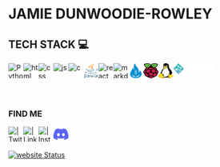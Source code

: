 # JAMIE DUNWOODIE-ROWLEY


## TECH STACK   💻

<div>
<img align="left" alt="  Python" width="30px" height = "30" src="https://upload.wikimedia.org/wikipedia/commons/1/1f/Python_logo_01.svg" /> 


<img align="left" alt="html" width="30px" height = "30" src="https://upload.wikimedia.org/wikipedia/commons/3/38/HTML5_Badge.svg" /> 

<img align="left" alt="css" width="30px" height = "30" src="https://upload.wikimedia.org/wikipedia/commons/6/62/CSS3_logo.svg" /> 

<img align="left" alt="js" width="30px" height = "30" src="https://upload.wikimedia.org/wikipedia/commons/9/99/Unofficial_JavaScript_logo_2.svg" /> 

<img align="left" alt="c" width="30px" height = "30" src="https://upload.wikimedia.org/wikipedia/commons/1/19/C_Logo.png" /> 

<img align="left" alt="java" width="30px" height = "30" src="img/java.svg" /> 

<img align="left" alt="react" width="30px" height = "30" src="https://upload.wikimedia.org/wikipedia/commons/a/a7/React-icon.svg" /> 


<img align="left" alt="markdown" width="30px" height = "30" src="https://upload.wikimedia.org/wikipedia/commons/4/41/1280px_Markdown_with_White_Background.png" /> 

<img align="left" alt="ardwino" width="30px" height = "30" src="img/ardwino.png" /> 

<img align="left" alt="raspbery-pi" width="30px" height = "30" src="img/rasp2.svg" /> 

<img align="left" alt="linx" width="30px" height = "30" src="img/linux.png" /> 



<!-- put at end as there is a large left section to this immage -->
<img align="left" alt="html" width="80px" src="img/netlify.png" /> 

</div>

<br>
<br>
<br>
<br>


<!---

this is where find me content starts...

--->

### FIND ME


<!-- 

website when i have a good website (orthou there is a github website thingy so idk if this will be good!)

[<img align="left" alt="" width="22px" src="https://upload.wikimedia.org/wikipedia/commons/thumb/c/c0/Gnome-emblem-web.svg/100px-Gnome-emblem-web.svg.png" />][website] -->

[<img align="left" alt=" | Twitter" width="30px" height = "30" src="https://upload.wikimedia.org/wikipedia/sco/9/9f/Twitter_bird_logo_2012.svg" />][twitter]

[<img align="left" alt=" | LinkedIn" width="30px" height = "30" src="https://upload.wikimedia.org/wikipedia/commons/c/ca/LinkedIn_logo_initials.png" />][linkedin]

[<img align="left" alt=" | Instagram" width="30px" height = "30" src="https://upload.wikimedia.org/wikipedia/commons/9/96/Instagram.svg" />][instagram]

[<img align="left" alt=" | discord" width="30px" height = "30" src="img/discord2.svg" />][discord]



<br />
<br />

<!-- [website]: https:/webaddress when ready -->
[twitter]: https://twitter.com/Jamiedunwoodie
[instagram]: https://www.instagram.com/jamiedunwoodie/
[linkedin]: https://nz.linkedin.com/in/jamie-dunwoodie-rowley-960287223
[discord]: https://discordapp.com/users/jambles#5467






[![website Status](https://api.netlify.com/api/v1/badges/600060d9-e60e-424f-b460-db16ae5f4719/deploy-status)](https://app.netlify.com/sites/dunwoodie-rowely/deploys)
